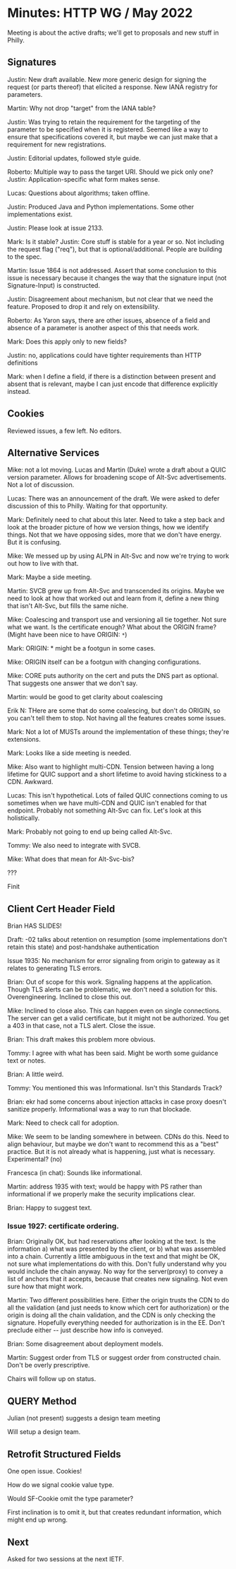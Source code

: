 # Minutes: HTTP WG / May 2022


Meeting is about the active drafts; we'll get to proposals and new stuff in Philly.

## Signatures

Justin: New draft available.  New more generic design for signing the request (or parts thereof) that elicited a response.  New IANA registry for parameters.

Martin: Why not drop "target" from the IANA table?

Justin: Was trying to retain the requirement for the targeting of the parameter to be specified when it is registered.  Seemed like a way to ensure that specifications covered it, but maybe we can just make that a requirement for new registrations.

Justin: Editorial updates, followed style guide.

Roberto: Multiple way to pass the target URI. Should we pick only one?
Justin: Application-specific what form makes sense.

Lucas: Questions about algorithms; taken offline.

Justin: Produced Java and Python implementations.  Some other implementations exist.

Justin: Please look at issue 2133.

Mark: Is it stable?
Justin: Core stuff is stable for a year or so.  Not including the request flag ("req"), but that is optional/additional.  People are building to the spec.

Martin: Issue 1864 is not addressed.  Assert that some conclusion to this issue is necessary because it changes the way that the signature input (not Signature-Input) is constructed.

Justin: Disagreement about mechanism, but not clear that we need the feature.  Proposed to drop it and rely on extensibility.

Roberto: As Yaron says, there are other issues, absence of a field and absence of a parameter is another aspect of this that needs work.

Mark: Does this apply only to new fields?

Justin: no, applications could have tighter requirements than HTTP definitions

Mark: when I define a field, if there is a distinction between present and absent that is relevant, maybe I can just encode that difference explicitly instead.

## Cookies

Reviewed issues, a few left.  No editors.

## Alternative Services

Mike: not a lot moving.  Lucas and Martin (Duke) wrote a draft about a QUIC version parameter.  Allows for broadening scope of Alt-Svc advertisements.  Not a lot of discussion.

Lucas: There was an announcement of the draft.  We were asked to defer discussion of this to Philly.  Waiting for that opportunity.

Mark: Definitely need to chat about this later.  Need to take a step back and look at the broader picture of how we version things, how we identify things.  Not that we have opposing sides, more that we don't have energy.  But it is confusing.

Mike: We messed up by using ALPN in Alt-Svc and now we're trying to work out how to live with that.

Mark: Maybe a side meeting.

Martin: SVCB grew up from Alt-Svc and transcended its origins.  Maybe we need to look at how that worked out and learn from it, define a new thing that isn't Alt-Svc, but fills the same niche.

Mike: Coalescing and transport use and versioning all tie together.  Not sure what we want.  Is the certificate enough?  What about the ORIGIN frame?  (Might have been nice to have ORIGIN: `*`)

Mark: ORIGIN: \* might be a footgun in some cases.

Mike: ORIGIN itself can be a footgun with changing configurations.

Mike: CORE puts authority on the cert and puts the DNS part as optional.  That suggests one answer that we don't say.

Martin: would be good to get clarity about coalescing

Erik N: THere are some that do some coalescing, but don't do ORIGIN, so you can't tell them to stop.  Not having all the features creates some issues.

Mark: Not a lot of MUSTs around the implementation of these things; they're extensions.

Mark: Looks like a side meeting is needed.

Mike: Also want to highlight multi-CDN.  Tension between having a long lifetime for QUIC support and a short lifetime to avoid having stickiness to a CDN.  Awkward.

Lucas: This isn't hypothetical.  Lots of failed QUIC connections coming to us sometimes when we have multi-CDN and QUIC isn't enabled for that endpoint.  Probably not something Alt-Svc can fix.  Let's look at this holistically.

Mark: Probably not going to end up being called Alt-Svc.

Tommy: We also need to integrate with SVCB.

Mike: What does that mean for Alt-Svc-bis?

???

Finit


## Client Cert Header Field

Brian HAS SLIDES!

Draft: -02 talks about retention on resumption (some implementations don't retain this state) and post-handshake authentication

Issue 1935: No mechanism for error signaling from origin to gateway as it relates to generating TLS errors.

Brian: Out of scope for this work.  Signaling happens at the application.  Though TLS alerts can be problematic, we don't need a solution for this.  Overengineering.  Inclined to close this out.

Mike: Inclined to close also.  This can happen even on single connections.  The server can get a valid certificate, but it might not be authorized.  You get a 403 in that case, not a TLS alert.  Close the issue.

Brian: This draft makes this problem more obvious.

Tommy: I agree with what has been said.  Might be worth some guidance text or notes.

Brian: A little weird.

Tommy: You mentioned this was Informational.  Isn't this Standards Track?

Brian: ekr had some concerns about injection attacks in case proxy doesn't sanitize properly.  Informational was a way to run that blockade.

Mark: Need to check call for adoption.

Mike: We seem to be landing somewhere in between.  CDNs do this.  Need to align behaviour, but maybe we don't want to recommend this as a "best" practice.  But it is not already what is happening, just what is necessary.  Experimental? (no)

Francesca (in chat): Sounds like informational.

Martin: address 1935 with text; would be happy with PS rather than informational if we properly make the security implications clear.

Brian: Happy to suggest text.

### Issue 1927: certificate ordering.

Brian: Originally OK, but had reservations after looking at the text.  Is the information a) what was presented by the client, or b) what was assembled into a chain.  Currently a little ambiguous in the text and that might be OK, not sure what implementations do with this.  Don't fully understand why you would include the chain anyway.  No way for the server(proxy) to convey a list of anchors that it accepts, because that creates new signaling.  Not even sure how that might work.

Martin: Two different possibilities here. Either the origin trusts the CDN to do all the validation (and just needs to know which cert for authorization) or the origin is doing all the chain validation, and the CDN is only checking the signature. Hopefully everything needed for authorization is in the EE. Don't preclude either -- just describe how info is conveyed.

Brian: Some disagreement about deployment models.

Martin: Suggest order from TLS or suggest order from constructed chain.  Don't be overly prescriptive.

Chairs will follow up on status.


## QUERY Method

Julian (not present) suggests a design team meeting

Will setup a design team.

## Retrofit Structured Fields

One open issue.  Cookies!

How do we signal cookie value type.

Would SF-Cookie omit the type parameter?

First inclination is to omit it, but that creates redundant information, which might end up wrong.

## Next

Asked for two sessions at the next IETF.

